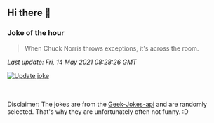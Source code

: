 ## Hi there 👋

### Joke of the hour
<!-- joke -->
>When Chuck Norris throws exceptions, it's across the room.
<!-- /joke -->

*Last update: Fri, 14 May 2021 08:28:26 GMT*

[![Update joke](https://github.com/nclskfm/nclskfm/actions/workflows/joke.yml/badge.svg)](https://github.com/nclskfm/nclskfm/actions/workflows/joke.yml)

<br><br>
Disclaimer: The jokes are from the [Geek-Jokes-api](https://github.com/sameerkumar18/geek-joke-api) and are randomly selected. That's why they are unfortunately often not funny. :D

